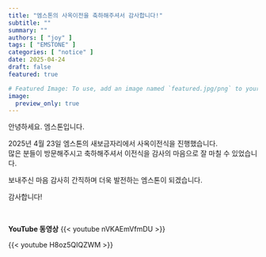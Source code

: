 ```yaml
---
title: "엠스톤의 사옥이전을 축하해주셔서 감사합니다!"
subtitle: ""
summary: ""
authors: [ "joy" ]
tags: [ "EMSTONE" ]
categories: [ "notice" ]
date: 2025-04-24
draft: false
featured: true

# Featured Image: To use, add an image named `featured.jpg/png` to your page's folder.
image:
  preview_only: true
---
```


안녕하세요. 엠스톤입니다.

2025년 4월 23일 엠스톤의 새보금자리에서 사옥이전식을 진행했습니다.<br>
많은 분들이 방문해주시고 축하해주셔서 이전식을 감사의 마음으로 잘 마칠 수 있었습니다.

보내주신 마음 감사히 간직하며 더욱 발전하는 엠스톤이 되겠습니다.

감사합니다!

&nbsp;

**YouTube 동영상**
{{< youtube nVKAEmVfmDU >}}

{{< youtube H8oz5QIQZWM >}}

